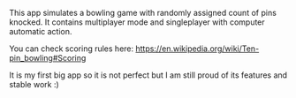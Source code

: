 This app simulates a bowling game with randomly assigned count of pins knocked.
It contains multiplayer mode and singleplayer with computer automatic action.

You can check scoring rules here: https://en.wikipedia.org/wiki/Ten-pin_bowling#Scoring

It is my first big app so it is not perfect but I am still proud of its features and stable work :)
